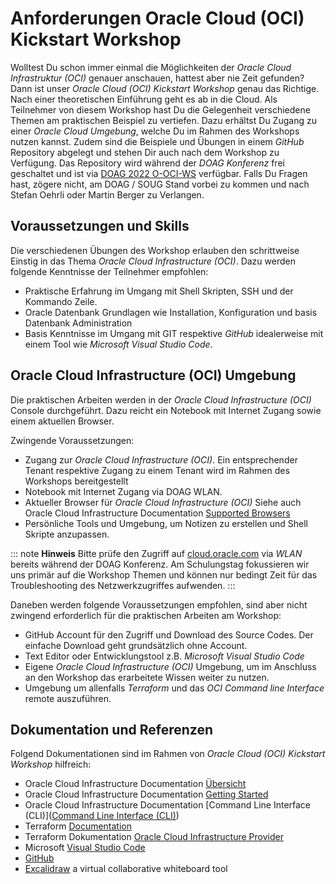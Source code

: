 # Anforderungen Oracle Cloud (OCI) Kickstart Workshop
<!-- markdownlint-disable MD013 -->

Wolltest Du schon immer einmal die Möglichkeiten der
*Oracle Cloud Infrastruktur (OCI)* genauer anschauen, hattest aber nie Zeit gefunden?
Dann ist unser *Oracle Cloud (OCI) Kickstart Workshop* genau das Richtige. Nach
einer theoretischen Einführung geht es ab in die Cloud. Als Teilnehmer von diesem
Workshop hast Du die Gelegenheit verschiedene Themen am praktischen Beispiel zu
vertiefen. Dazu erhältst Du Zugang zu einer *Oracle Cloud Umgebung*, welche
Du im Rahmen des Workshops nutzen kannst. Zudem sind die Beispiele und Übungen
in einem *GitHub* Repository abgelegt und stehen Dir auch nach dem Workshop zu
Verfügung. Das Repository wird während der *DOAG Konferenz* frei geschaltet und ist
via [DOAG 2022 O-OCI-WS](https://url.oradba.ch/DOAG22) verfügbar. Falls Du Fragen
hast, zögere nicht, am DOAG / SOUG Stand vorbei zu kommen und nach Stefan Oehrli
oder Martin Berger zu Verlangen.

## Voraussetzungen und Skills

Die verschiedenen Übungen des Workshop erlauben den schrittweise Einstig in das
Thema *Oracle Cloud Infrastructure (OCI)*. Dazu werden folgende Kenntnisse der
Teilnehmer empfohlen:

- Praktische Erfahrung im Umgang mit Shell Skripten, SSH und der Kommando Zeile.
- Oracle Datenbank Grundlagen wie Installation, Konfiguration und basis Datenbank
  Administration
- Basis Kenntnisse im Umgang mit GIT respektive *GitHub* idealerweise mit einem
  Tool wie *Microsoft Visual Studio Code*.

## Oracle Cloud Infrastructure (OCI) Umgebung

Die praktischen Arbeiten werden in der *Oracle Cloud Infrastructure (OCI)* Console
durchgeführt. Dazu reicht ein Notebook mit Internet Zugang sowie einem aktuellen
Browser.

Zwingende Voraussetzungen:

- Zugang zur *Oracle Cloud Infrastructure (OCI)*. Ein entsprechender Tenant
  respektive Zugang zu einem Tenant wird im Rahmen des Workshops bereitgestellt
- Notebook mit Internet Zugang via DOAG WLAN.
- Aktueller Browser für *Oracle Cloud Infrastructure (OCI)* Siehe auch Oracle
  Cloud Infrastructure Documentation [Supported Browsers](https://docs.oracle.com/en-us/iaas/Content/GSG/Tasks/signinginIdentityDomain.htm#Supporte)
- Persönliche Tools und Umgebung, um Notizen zu erstellen und Shell Skripte
  anzupassen.

::: note
**Hinweis** Bitte prüfe den Zugriff auf [cloud.oracle.com](cloud.oracle.com) via
*WLAN* bereits während der DOAG Konferenz. Am Schulungstag fokussieren wir uns
primär auf die Workshop Themen und können nur bedingt Zeit für das Troubleshooting
des Netzwerkzugriffes aufwenden.
:::

Daneben werden folgende Voraussetzungen empfohlen, sind aber nicht zwingend
erforderlich für die praktischen Arbeiten am Workshop:

- GitHub Account für den Zugriff und Download des Source Codes. Der einfache
  Download geht grundsätzlich ohne Account.
- Text Editor oder Entwicklungstool z.B. *Microsoft Visual Studio Code*
- Eigene *Oracle Cloud Infrastructure (OCI)* Umgebung, um im Anschluss an den
  Workshop das erarbeitete Wissen weiter zu nutzen.
- Umgebung um allenfalls *Terraform* und das *OCI Command line Interface* remote
  auszuführen.

## Dokumentation und Referenzen

Folgend Dokumentationen sind im Rahmen von *Oracle Cloud (OCI) Kickstart Workshop*
hilfreich:

- Oracle Cloud Infrastructure Documentation [Übersicht](https://docs.oracle.com/en-us/iaas/Content/home.htm)
- Oracle Cloud Infrastructure Documentation [Getting Started](https://docs.oracle.com/en-us/iaas/Content/GSG/Concepts/baremetalintro.htm)
- Oracle Cloud Infrastructure Documentation [Command Line Interface (CLI)]([Command Line Interface (CLI)](https://docs.oracle.com/en-us/iaas/Content/API/Concepts/cliconcepts.htm))
- Terraform [Documentation](https://www.terraform.io/docs)
- Terraform Dokumentation [Oracle Cloud Infrastructure Provider](https://registry.terraform.io/providers/oracle/oci/latest/docs)
- Microsoft [Visual Studio Code](https://code.visualstudio.com/)
- [GitHub](https://github.com/)
- [Excalidraw](https://excalidraw.com/) a virtual collaborative whiteboard tool
